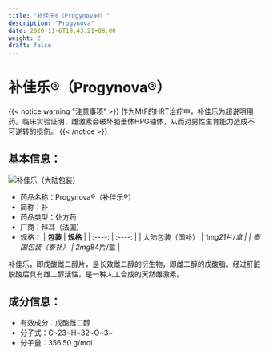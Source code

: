 ```yaml
---
title: "补佳乐®（Progynova®）"
description: "Progynova"
date: 2020-11-6T19:43:21+08:00
weight: 2
draft: false
---
```

# 补佳乐®（Progynova®）

{{< notice warning "注意事项" >}}
作为MtF的HRT治疗中，补佳乐为超说明用药。临床实验证明，雌激素会破坏脑垂体HPG轴体，从而对男性生育能力造成不可逆转的损伤。
{{< /notice >}}

## 基本信息：
![补佳乐（大陆包装）](../../../../../images/Progynova.jpg)
- 药品名称：Progynova®（补佳乐®）
- 简称：补
- 药品类型：处方药
- 厂商：拜耳（法国）
- 规格：
| **包装** | **规格** |
| :----: | :----: |
| 大陆包装（国补） | 1mg*21片/盒 |
| 泰国包装（泰补） | 2mg*84片/盒 |

补佳乐，即戊酸雌二醇片，是长效雌二醇的衍生物，即雌二醇的戊酸脂。经过肝脏脱酸后具有雌二醇活性，是一种人工合成的天然雌激素。

## 成分信息：
- 有效成分：戊酸雌二醇
- 分子式：C~23~H~32~O~3~
- 分子量：356.50 g/mol